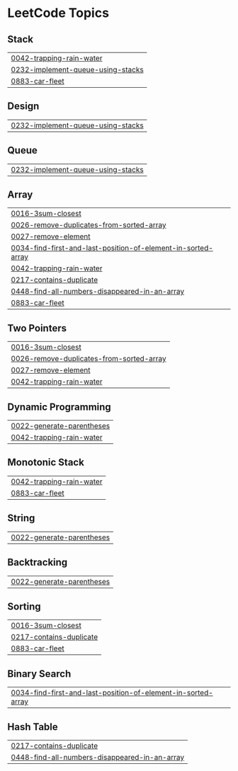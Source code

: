 
<!---LeetCode Topics Start-->
# LeetCode Topics
## Stack
|  |
| ------- |
| [0042-trapping-rain-water](https://github.com/MuneebAhmed01/DSA-Tracker/tree/master/0042-trapping-rain-water) |
| [0232-implement-queue-using-stacks](https://github.com/MuneebAhmed01/DSA-Tracker/tree/master/0232-implement-queue-using-stacks) |
| [0883-car-fleet](https://github.com/MuneebAhmed01/DSA-Tracker/tree/master/0883-car-fleet) |
## Design
|  |
| ------- |
| [0232-implement-queue-using-stacks](https://github.com/MuneebAhmed01/DSA-Tracker/tree/master/0232-implement-queue-using-stacks) |
## Queue
|  |
| ------- |
| [0232-implement-queue-using-stacks](https://github.com/MuneebAhmed01/DSA-Tracker/tree/master/0232-implement-queue-using-stacks) |
## Array
|  |
| ------- |
| [0016-3sum-closest](https://github.com/MuneebAhmed01/DSA-Tracker/tree/master/0016-3sum-closest) |
| [0026-remove-duplicates-from-sorted-array](https://github.com/MuneebAhmed01/DSA-Tracker/tree/master/0026-remove-duplicates-from-sorted-array) |
| [0027-remove-element](https://github.com/MuneebAhmed01/DSA-Tracker/tree/master/0027-remove-element) |
| [0034-find-first-and-last-position-of-element-in-sorted-array](https://github.com/MuneebAhmed01/DSA-Tracker/tree/master/0034-find-first-and-last-position-of-element-in-sorted-array) |
| [0042-trapping-rain-water](https://github.com/MuneebAhmed01/DSA-Tracker/tree/master/0042-trapping-rain-water) |
| [0217-contains-duplicate](https://github.com/MuneebAhmed01/DSA-Tracker/tree/master/0217-contains-duplicate) |
| [0448-find-all-numbers-disappeared-in-an-array](https://github.com/MuneebAhmed01/DSA-Tracker/tree/master/0448-find-all-numbers-disappeared-in-an-array) |
| [0883-car-fleet](https://github.com/MuneebAhmed01/DSA-Tracker/tree/master/0883-car-fleet) |
## Two Pointers
|  |
| ------- |
| [0016-3sum-closest](https://github.com/MuneebAhmed01/DSA-Tracker/tree/master/0016-3sum-closest) |
| [0026-remove-duplicates-from-sorted-array](https://github.com/MuneebAhmed01/DSA-Tracker/tree/master/0026-remove-duplicates-from-sorted-array) |
| [0027-remove-element](https://github.com/MuneebAhmed01/DSA-Tracker/tree/master/0027-remove-element) |
| [0042-trapping-rain-water](https://github.com/MuneebAhmed01/DSA-Tracker/tree/master/0042-trapping-rain-water) |
## Dynamic Programming
|  |
| ------- |
| [0022-generate-parentheses](https://github.com/MuneebAhmed01/DSA-Tracker/tree/master/0022-generate-parentheses) |
| [0042-trapping-rain-water](https://github.com/MuneebAhmed01/DSA-Tracker/tree/master/0042-trapping-rain-water) |
## Monotonic Stack
|  |
| ------- |
| [0042-trapping-rain-water](https://github.com/MuneebAhmed01/DSA-Tracker/tree/master/0042-trapping-rain-water) |
| [0883-car-fleet](https://github.com/MuneebAhmed01/DSA-Tracker/tree/master/0883-car-fleet) |
## String
|  |
| ------- |
| [0022-generate-parentheses](https://github.com/MuneebAhmed01/DSA-Tracker/tree/master/0022-generate-parentheses) |
## Backtracking
|  |
| ------- |
| [0022-generate-parentheses](https://github.com/MuneebAhmed01/DSA-Tracker/tree/master/0022-generate-parentheses) |
## Sorting
|  |
| ------- |
| [0016-3sum-closest](https://github.com/MuneebAhmed01/DSA-Tracker/tree/master/0016-3sum-closest) |
| [0217-contains-duplicate](https://github.com/MuneebAhmed01/DSA-Tracker/tree/master/0217-contains-duplicate) |
| [0883-car-fleet](https://github.com/MuneebAhmed01/DSA-Tracker/tree/master/0883-car-fleet) |
## Binary Search
|  |
| ------- |
| [0034-find-first-and-last-position-of-element-in-sorted-array](https://github.com/MuneebAhmed01/DSA-Tracker/tree/master/0034-find-first-and-last-position-of-element-in-sorted-array) |
## Hash Table
|  |
| ------- |
| [0217-contains-duplicate](https://github.com/MuneebAhmed01/DSA-Tracker/tree/master/0217-contains-duplicate) |
| [0448-find-all-numbers-disappeared-in-an-array](https://github.com/MuneebAhmed01/DSA-Tracker/tree/master/0448-find-all-numbers-disappeared-in-an-array) |
<!---LeetCode Topics End-->